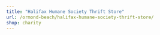 ```yaml
---
title: "Halifax Humane Society Thrift Store"
url: /ormond-beach/halifax-humane-society-thrift-store/
shop: charity
---
```

